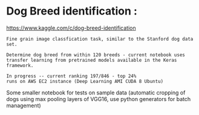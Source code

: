 # Dog Breed identification : 
  https://www.kaggle.com/c/dog-breed-identification
  
    Fine grain image classfication task, similar to the Stanford dog data set.
    
    Determine dog breed from within 120 breeds - current notebook uses transfer learning from pretrained models available in the Keras framework.
    
    In progress -- current ranking 197/846 - top 24%
    runs on AWS EC2 instance (Deep Learning AMI CUDA 8 Ubuntu)


Some smaller notebook for tests on sample data (automatic cropping of dogs using max pooling layers of VGG16, use python generators for batch management)
